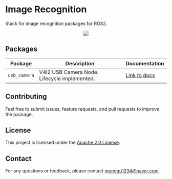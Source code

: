 # Image Recognition
Stack for image recognition packages for ROS2.

<div align=center>
<img src="https://img.shields.io/badge/ROS-22314E?style=flat&logo=cplusplus&logoColor=white"/> 
</div>

## Packages
<div align=center>

| Package               | Description                                | Documentation                  |
|-----------------------|--------------------------------------------|---------------------------------|
| `usb_camera` | V4l2 USB Camera Node. Lifecycle implemented.     | [Link to docs](usb_camera/README.md)               |             |
</div>

## Contributing
Feel free to submit issues, feature requests, and pull requests to improve the package.

## License
This project is licensed under the [Apache 2.0 License](LICENSE).

## Contact
For any questions or feedback, please contact [menggu1234@naver.com][email].

[email]: mailto:menggu1234@naver.com